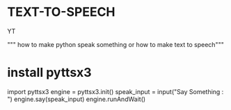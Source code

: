 # TEXT-TO-SPEECH
YT

""" how to make python speak something or how to make
 text to speech"""
# install pyttsx3
import pyttsx3
engine = pyttsx3.init()
speak_input = input("Say Something : ")
engine.say(speak_input)
engine.runAndWait()
